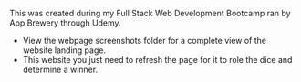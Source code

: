 This was created during my Full Stack Web Development Bootcamp ran by App Brewery through Udemy.

- View the webpage screenshots folder for a complete view of the website landing page.
- This website you just need to refresh the page for it to role the dice and determine a winner.
